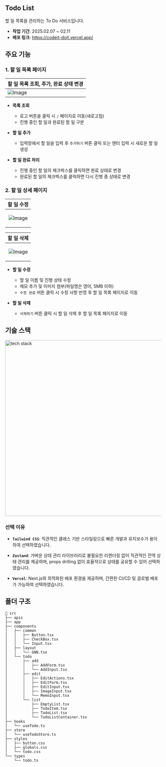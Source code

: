 ## Todo List

할 일 목록을 관리하는 To Do 서비스입니다.

- **작업 기간**: 2025.02.07 ~ 02.11
- **배포 링크**: https://codeit-doit.vercel.app/

## 주요 기능

### 1. 할 일 목록 페이지

| **할 일 목록 조회, 추가, 완료 상태 변경**                                                 |
| ----------------------------------------------------------------------------------------- |
| ![Image](https://github.com/user-attachments/assets/4b0046f5-5d55-4aa8-a3e6-196d2ed2761e) |

- **목록 조회**

  - 로고 버튼을 클릭 시 `/` 페이지로 이동(새로고침)
  - 진행 중인 할 일과 완료된 할 일 구분

- **할 일 추가**

  - 입력창에서 할 일을 입력 후 `추가하기` 버튼 클릭 또는 엔터 입력 시 새로운 할 일 생성

- **할 일 완료 처리**
  - 진행 중인 할 일의 체크박스를 클릭하면 완료 상태로 변경
  - 완료된 할 일의 체크박스를 클릭하면 다시 진행 중 상태로 변경

### 2. 할 일 상세 페이지

| **할 일 수정**                                                                                                  |
| --------------------------------------------------------------------------------------------------------------- |
| <p align="center">![Image](https://github.com/user-attachments/assets/2e41b6b5-6468-42b4-8084-a7e3035ce183)</p> |

| **할 일 삭제**                                                                                                  |
| --------------------------------------------------------------------------------------------------------------- |
| <p align="center">![Image](https://github.com/user-attachments/assets/f20b306d-2efb-4cbc-af58-557d3a9f13a8)</p> |

- **할 일 수정**

  - 할 일 이름 및 진행 상태 수정
  - 메모 추가 및 이미지 첨부(파일명은 영어, 5MB 이하)
  - `수정 완료` 버튼 클릭 시 수정 사항 반영 후 할 일 목록 페이지로 이동

- **할 일 삭제**
  - `삭제하기` 버튼 클릭 시 할 일 삭제 후 할 일 목록 페이지로 이동

## 기술 스택

<img width="569" alt="tech stack" src="https://github.com/user-attachments/assets/be0250c6-0e96-4949-a474-324057b574fc">

### 선택 이유

- **`Tailwind CSS`**: 직관적인 클래스 기반 스타일링으로 빠른 개발과 유지보수가 용이하여 선택하였습니다.

- **`Zustand`**: 가벼운 상태 관리 라이브러리로 불필요한 리렌더링 없이 직관적인 전역 상태 관리를 제공하며, props drilling 없이 효율적으로 상태를 공유할 수 있어 선택하였습니다.

- **`Vercel`**: Next.js와 최적화된 배포 환경을 제공하며, 간편한 CI/CD 및 글로벌 배포가 가능하여 선택하였습니다.

## 폴더 구조

```
📂 src
├── apis
├── app
├── components
│   ├── common
│   │   ├── Button.tsx
│   │   ├── CheckBox.tsx
│   │   └── Input.tsx
│   ├── layout
│   │   └── GNB.tsx
│   └── todo
│       ├── add
│       │   ├── AddForm.tsx
│       │   └── AddInput.tsx
│       ├── edit
│       │   ├── EditActions.tsx
│       │   ├── EditForm.tsx
│       │   ├── EditInput.tsx
│       │   ├── ImageInput.tsx
│       │   └── MemoInput.tsx
│       └── list
│           ├── EmptyList.tsx
│           ├── TodoItem.tsx
│           ├── TodoList.tsx
│           └── TodoListContainer.tsx
├── hooks
│   └── useTodo.ts
├── store
│   └── useTodoStore.ts
├── styles
│   ├── button.css
│   ├── globals.css
│   └── todo.css
└── types
    └── todo.ts
```
